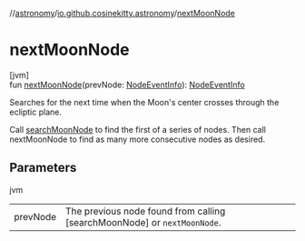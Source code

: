 //[astronomy](../../index.md)/[io.github.cosinekitty.astronomy](index.md)/[nextMoonNode](next-moon-node.md)

# nextMoonNode

[jvm]\
fun [nextMoonNode](next-moon-node.md)(prevNode: [NodeEventInfo](-node-event-info/index.md)): [NodeEventInfo](-node-event-info/index.md)

Searches for the next time when the Moon's center crosses through the ecliptic plane.

Call [searchMoonNode](search-moon-node.md) to find the first of a series of nodes. Then call nextMoonNode to find as many more consecutive nodes as desired.

## Parameters

jvm

| | |
|---|---|
| prevNode | The previous node found from calling [searchMoonNode] or `nextMoonNode`. |
